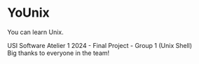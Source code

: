 # YoUnix
You can learn Unix.

USI Software Atelier 1 2024 - Final Project - Group 1 (Unix Shell)  
Big thanks to everyone in the team!
